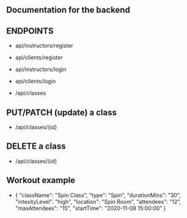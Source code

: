 ## Documentation for the backend

## ENDPOINTS

- api/instructors/register
- api/clients/register

- api/instructors/login
- api/clients/login

- /api/classes

## PUT/PATCH (update) a class

- /api/classes/{id}

## DELETE a class

- /api/classes/{id}

## Workout example

- 	{
		"className": "Spin Class",
		"type": "Spin",
		"durationMins": "30",
		"intesityLevel": "high",
		"location": "Spin Room",
		"attendees": "12",
		"maxAttendees": "15",
		"startTime": "2020-11-08 15:00:00"
	}

